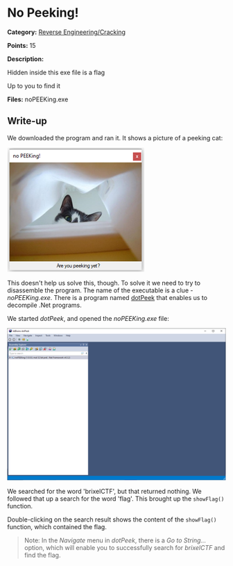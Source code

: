 # No Peeking!
**Category:** [Reverse Engineering/Cracking](../README.md)

**Points:** 15

**Description:**

Hidden inside this exe file is a flag

Up to you to find it

**Files:** noPEEKing.exe

## Write-up
We downloaded the program and ran it. It shows a picture of a peeking cat:

![Peeking cat](running_program.png)

This doesn't help us solve this, though. To solve it we need to try to disassemble the program. The name of the executable is a clue - *noPEEKing.exe*. There is a program named [dotPeek](https://www.jetbrains.com/decompiler/) that enables us to decompile .Net programs.

We started *dotPeek*, and opened the *noPEEKing.exe* file:

<img src="dotPeek_loaded.png" alt="noPEEKing loaded into dotPeek" width="700" />

We searched for the word 'brixelCTF', but that returned nothing. We followed that up a search for the word 'flag'. This brought up the `showFlag()` function. 

Double-clicking on the search result shows the content of the `showFlag()` function, which contained the flag.

> Note: In the *Navigate* menu in *dotPeek*, there is a *Go to String...* option, which will enable you to successfully search for *brixelCTF* and find the flag.
